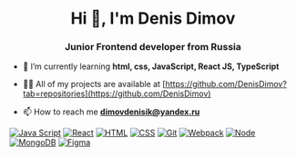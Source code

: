 <h1 align="center">Hi 👋, I'm Denis Dimov</h1>
<h3 align="center">Junior Frontend developer from Russia</h3>

- 🌱 I’m currently learning **html, css, JavaScript, React JS, TypeScript**

- 👨‍💻 All of my projects are available at [https://github.com/DenisDimov?tab=repositories](https://github.com/DenisDimov)

- 📫 How to reach me **dimovdenisik@yandex.ru**

[![Java Script](https://shields.io/badge/-Java_Script-F7DF1E?logo=javascript&style=for-the-badge&logoColor=222)](https://learn.javascript.ru/)
[![React](https://shields.io/badge/-React-282c34?logo=react&style=for-the-badge)](https://reactjs.org/)
[![HTML](https://shields.io/badge/-HTML5-E34F26?logo=html5&style=for-the-badge&logoColor=fff)](https://html5book.ru/html-html5/)
[![CSS](https://shields.io/badge/-CSS3-1572B6?logo=css3&style=for-the-badge&logoColor=fff)](https://html5book.ru/osnovy-css/)
[![Git](https://shields.io/badge/-Git-f0efe7?logo=git&style=for-the-badge)](https://git-scm.com/)
[![Webpack](https://shields.io/badge/-Webpack-2b3a42?logo=webpack&style=for-the-badge)](https://webpack.js.org/)
[![Node](https://shields.io/badge/-Node-333?logo=node.js&style=for-the-badge)](https://nodejs.org/en/)
[![MongoDB](https://shields.io/badge/-MongoDB-f9fbfa?logo=MongoDB&style=for-the-badge)](https://www.mongodb.com/)
[![Figma](https://shields.io/badge/-Figma-F24E1E?logo=figma&style=for-the-badge&logoColor=fff)](https://www.figma.com/)

